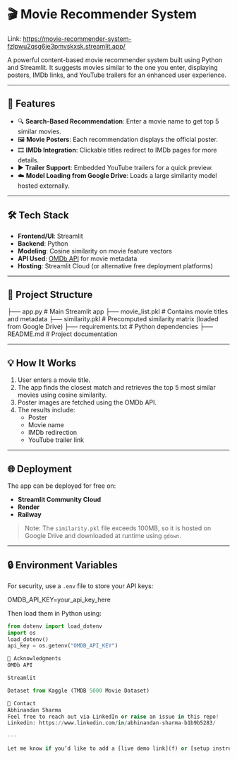 # 🎬 Movie Recommender System
Link: https://movie-recommender-system-fzlpwu2qsg6je3pmvskxsk.streamlit.app/

A powerful content-based movie recommender system built using Python and Streamlit. It suggests movies similar to the one you enter, displaying posters, IMDb links, and YouTube trailers for an enhanced user experience.

---

## 🚀 Features

- 🔍 **Search-Based Recommendation**: Enter a movie name to get top 5 similar movies.
- 🖼️ **Movie Posters**: Each recommendation displays the official poster.
- 🎞️ **IMDb Integration**: Clickable titles redirect to IMDb pages for more details.
- ▶️ **Trailer Support**: Embedded YouTube trailers for a quick preview.
- ☁️ **Model Loading from Google Drive**: Loads a large similarity model hosted externally.

---

## 🛠️ Tech Stack

- **Frontend/UI**: Streamlit  
- **Backend**: Python  
- **Modeling**: Cosine similarity on movie feature vectors  
- **API Used**: [OMDb API](http://www.omdbapi.com/) for movie metadata  
- **Hosting**: Streamlit Cloud (or alternative free deployment platforms)

---

## 📂 Project Structure

├── app.py # Main Streamlit app
├── movie_list.pkl # Contains movie titles and metadata
├── similarity.pkl # Precomputed similarity matrix (loaded from Google Drive)
├── requirements.txt # Python dependencies
├── README.md # Project documentation


---

## 💡 How It Works

1. User enters a movie title.  
2. The app finds the closest match and retrieves the top 5 most similar movies using cosine similarity.  
3. Poster images are fetched using the OMDb API.  
4. The results include:  
   - Poster  
   - Movie name  
   - IMDb redirection  
   - YouTube trailer link  

---

## 🌐 Deployment

The app can be deployed for free on:  
- **Streamlit Community Cloud**  
- **Render**  
- **Railway**  

> Note: The `similarity.pkl` file exceeds 100MB, so it is hosted on Google Drive and downloaded at runtime using `gdown`.
---

## 🔒 Environment Variables

For security, use a `.env` file to store your API keys:

OMDB_API_KEY=your_api_key_here

Then load them in Python using:

```python
from dotenv import load_dotenv
import os
load_dotenv()
api_key = os.getenv("OMDB_API_KEY")

🙌 Acknowledgments
OMDb API

Streamlit

Dataset from Kaggle (TMDB 5000 Movie Dataset)

📧 Contact
Abhinandan Sharma
Feel free to reach out via LinkedIn or raise an issue in this repo!
Linkedin: https://www.linkedin.com/in/abhinandan-sharma-b1b9b5283/

---

Let me know if you’d like to add a [live demo link](f) or [setup instructions](f) to the README as 
